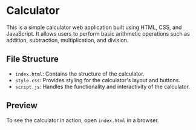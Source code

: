 # Calculator
This is a simple calculator web application built using HTML, CSS, and JavaScript. It allows users to perform basic arithmetic operations such as addition, subtraction, multiplication, and division.

## File Structure
- `index.html`: Contains the structure of the calculator.
- `style.css`: Provides styling for the calculator's layout and buttons.
- `script.js`: Handles the functionality and interactivity of the calculator.


## Preview
To see the calculator in action, open `index.html` in a browser.

